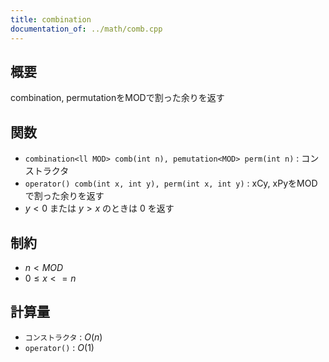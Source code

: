 ```yaml
---
title: combination
documentation_of: ../math/comb.cpp
---
```


## 概要

combination, permutationをMODで割った余りを返す

## 関数
* `combination<ll MOD> comb(int n), pemutation<MOD> perm(int n)` : コンストラクタ
* `operator() comb(int x, int y), perm(int x, int y)` : xCy, xPyをMODで割った余りを返す
* $y < 0$ または $y > x$ のときは $0$ を返す

## 制約
* $n < MOD$
* $0 \leq x <= n$

## 計算量
* `コンストラクタ` : $O(n)$
* `operator()` : $O(1)$